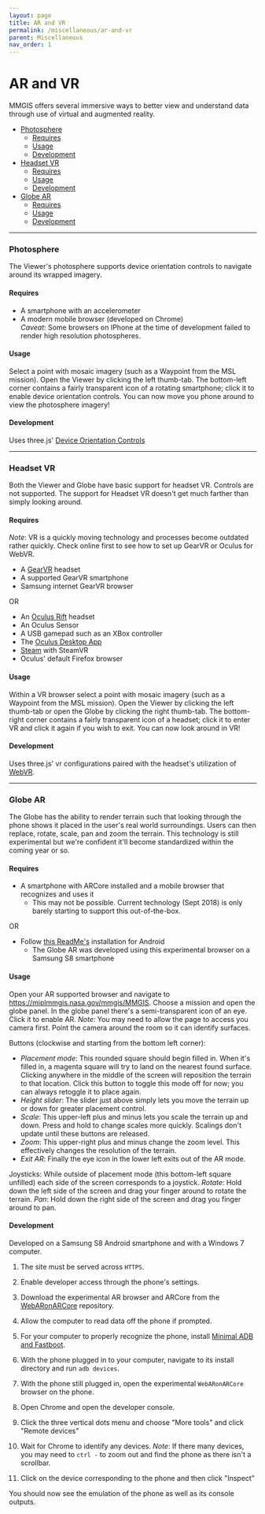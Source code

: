 ```yaml
---
layout: page
title: AR and VR
permalink: /miscellaneous/ar-and-vr
parent: Miscellaneous
nav_order: 1
---
```


# AR and VR

MMGIS offers several immersive ways to better view and understand data through use of virtual and augmented reality.

- [Photosphere](#photosphere)
  - [Requires](#photosphere-requires)
  - [Usage](#photosphere-using)
  - [Development](#photosphere-code)
- [Headset VR](#headset-vr)
  - [Requires](#globevr-requires)
  - [Usage](#globevr-using)
  - [Development](#globevr-code)
- [Globe AR](#globe-ar)
  - [Requires](#globear-requires)
  - [Usage](#globear-using)
  - [Development](#globear-code)

---

### Photosphere

The Viewer's photosphere supports device orientation controls to navigate around its wrapped imagery.

<h4 id="photosphere-requires">Requires</h4>

- A smartphone with an accelerometer
- A modern mobile browser (developed on Chrome)  
  _Caveat_: Some browsers on IPhone at the time of development failed to render high resolution photospheres.

<h4 id="photosphere-using">Usage</h4>

Select a point with mosaic imagery (such as a Waypoint from the MSL mission). Open the Viewer by clicking the left thumb-tab. The bottom-left corner contains a fairly transparent icon of a rotating smartphone; click it to enable device orientation controls. You can now move you phone around to view the photosphere imagery!

<h4 id="photosphere-code">Development</h4>

Uses three.js' [Device Orientation Controls](https://github.com/mrdoob/three.js/blob/dev/examples/js/controls/DeviceOrientationControls.js)

---

### Headset VR

Both the Viewer and Globe have basic support for headset VR. Controls are not supported. The support for Headset VR doesn't get much farther than simply looking around.

<h4 id="globevr-requires">Requires</h4>

_Note_: VR is a quickly moving technology and processes become outdated rather quickly. Check online first to see how to set up GearVR or Oculus for WebVR.

- A [GearVR](https://www.oculus.com/gear-vr/) headset
- A supported GearVR smartphone
- Samsung internet GearVR browser

OR

- An [Oculus Rift](https://www.oculus.com/) headset
- An Oculus Sensor
- A USB gamepad such as an XBox controller
- The [Oculus Desktop App](https://www.oculus.com/setup/)
- [Steam](https://store.steampowered.com/) with SteamVR
- Oculus' default Firefox browser

<h4 id="globevr-using">Usage</h4>

Within a VR browser select a point with mosaic imagery (such as a Waypoint from the MSL mission). Open the Viewer by clicking the left thumb-tab or open the Globe by clicking the right thumb-tab. The bottom-right corner contains a fairly transparent icon of a headset; click it to enter VR and click it again if you wish to exit. You can now look around in VR!

<h4 id="globevr-code">Development</h4>

Uses three.js' vr configurations paired with the headset's utilization of [WebVR](https://webvr.info/).

---

### Globe AR

The Globe has the ability to render terrain such that looking through the phone shows it placed in the user's real world surroundings. Users can then replace, rotate, scale, pan and zoom the terrain. This technology is still experimental but we're confident it'll become standardized within the coming year or so.

<h4 id="globear-requires">Requires</h4>

- A smartphone with ARCore installed and a mobile browser that recognizes and uses it
  - This may not be possible. Current technology (Sept 2018) is only barely starting to support this out-of-the-box.

OR

- Follow [this ReadMe's](https://github.com/google-ar/WebARonARCore) installation for Android
  - The Globe AR was developed using this experimental browser on a Samsung S8 smartphone

<h4 id="globear-using">Usage</h4>

Open your AR supported browser and navigate to https://miplmmgis.nasa.gov/mmgis/MMGIS. Choose a mission and open the globe panel. In the globe panel there's a semi-transparent icon of an eye. Click it to enable AR. _Note_: You may need to allow the page to access you camera first. Point the camera around the room so it can identify surfaces.

Buttons (clockwise and starting from the bottom left corner):

- _Placement mode_: This rounded square should begin filled in. When it's filled in, a magenta square will try to land on the nearest found surface. Clicking anywhere in the middle of the screen will reposition the terrain to that location. Click this button to toggle this mode off for now; you can always retoggle it to place again.
- _Height slider_: The slider just above simply lets you move the terrain up or down for greater placement control.
- _Scale_: This upper-left plus and minus lets you scale the terrain up and down. Press and hold to change scales more quickly. Scalings don't update until these buttons are released.
- _Zoom_: This upper-right plus and minus change the zoom level. This effectively changes the resolution of the terrain.
- _Exit AR_: Finally the eye icon in the lower left exits out of the AR mode.

Joysticks:
While outside of placement mode (this bottom-left square unfilled) each side of the screen corresponds to a joystick.
_Rotate_: Hold down the left side of the screen and drag your finger around to rotate the terrain.
_Pan_: Hold down the right side of the screen and drag you finger around to pan.

<h4 id="globear-code">Development</h4>

Developed on a Samsung S8 Android smartphone and with a Windows 7 computer.

1. The site must be served across `HTTPS`.
1. Enable developer access through the phone's settings.
1. Download the experimental AR browser and ARCore from the [WebARonARCore](https://github.com/google-ar/WebARonARCore) repository.

1. Allow the computer to read data off the phone if prompted.
1. For your computer to properly recognize the phone, install [Minimal ADB and Fastboot](https://forum.xda-developers.com/showthread.php?t=2588979).
1. With the phone plugged in to your computer, navigate to its install directory and run `adb devices`.

1. With the phone still plugged in, open the experimental `WebARonARCore` browser on the phone.
1. Open Chrome and open the developer console.
1. Click the three vertical dots menu and choose "More tools" and click "Remote devices"
1. Wait for Chrome to identify any devices. _Note_: If there many devices, you may need to `ctrl -` to zoom out and find the phone as there isn't a scrollbar.
1. Click on the device corresponding to the phone and then click "Inspect"

You should now see the emulation of the phone as well as its console outputs.
